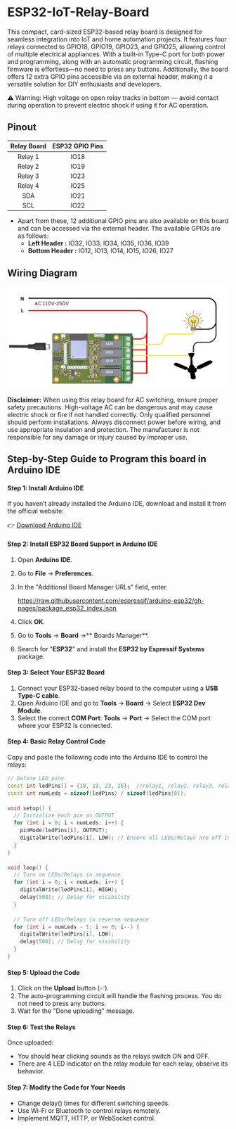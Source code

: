# ESP32-IoT-Relay-Board

This compact, card-sized ESP32-based relay board is designed for seamless integration into IoT and home automation projects. It features four relays connected to GPIO18, GPIO19, GPIO23, and GPIO25, allowing control of multiple electrical appliances. With a built-in Type-C port for both power and programming, along with an automatic programming circuit, flashing firmware is effortless—no need to press any buttons. Additionally, the board offers 12 extra GPIO pins accessible via an external header, making it a versatile solution for DIY enthusiasts and developers.

⚠️ Warning: High voltage on open relay tracks in bottom — avoid contact during operation to prevent electric shock if using it for AC operation.

## Pinout
| Relay Board  | ESP32 GPIO Pins |
|  :---:      |  :---:                |
| Relay 1     | IO18  |
| Relay 2     | IO19  |
| Relay 3     | IO23  |
| Relay 4     | IO25  |
| SDA         | IO21  |
| SCL         | IO22  |

- Apart from these, 12 additional GPIO pins are also available on this board and can be accessed via the external header. The available GPIOs are as follows:
  - **Left Header :** IO32, IO33, IO34, IO35, IO36, IO39
  - **Bottom Header :** IO12, IO13, IO14, IO15, IO26, IO27
 
## Wiring Diagram 

<img src="Wiring_Diagram.png"/>

**Disclaimer:**
When using this relay board for AC switching, ensure proper safety precautions. High-voltage AC can be dangerous and may cause electric shock or fire if not handled correctly. Only qualified personnel should perform installations. Always disconnect power before wiring, and use appropriate insulation and protection. The manufacturer is not responsible for any damage or injury caused by improper use.

## Step-by-Step Guide to Program this board in Arduino IDE

#### **Step 1:**  Install Arduino IDE
If you haven’t already installed the Arduino IDE, download and install it from the official website:

👉 [Download Arduino IDE](https://www.arduino.cc/en/software "Download Arduino IDE")

#### Step 2: Install ESP32 Board Support in Arduino IDE
1. Open **Arduino IDE**.
2. Go to **File** → **Preferences**.
3. In the "Additional Board Manager URLs" field, enter.

    https://raw.githubusercontent.com/espressif/arduino-esp32/gh-pages/package_esp32_index.json
4.  Click **OK**.
5. Go to **Tools** → **Board** →** Boards Manager**.
6. Search for "**ESP32**" and install the **ESP32 by Espressif Systems** package.

#### Step 3: Select Your ESP32 Board
1. Connect your ESP32-based relay board to the computer using a **USB Type-C cable**.
2. Open Arduino IDE and go to **Tools** → **Board** → Select **ESP32 Dev Module**.
3. Select the correct **COM Port**:
**Tools** → **Port** → Select the COM port where your ESP32 is connected.

#### Step 4: Basic Relay Control Code
Copy and paste the following code into the Arduino IDE to control the relays:

```cpp
// Define LED pins
const int ledPins[] = {18, 19, 23, 25};  //relay1, relay2, relay3, relay4
const int numLeds = sizeof(ledPins) / sizeof(ledPins[0]);

void setup() {
  // Initialize each pin as OUTPUT
  for (int i = 0; i < numLeds; i++) {
    pinMode(ledPins[i], OUTPUT);
    digitalWrite(ledPins[i], LOW); // Ensure all LEDs/Relays are off initially
  }
}

void loop() {
  // Turn on LEDs/Relays in sequence
  for (int i = 0; i < numLeds; i++) {
    digitalWrite(ledPins[i], HIGH);
    delay(500); // Delay for visibility
  }

  // Turn off LEDs/Relays in reverse sequence
  for (int i = numLeds - 1; i >= 0; i--) {
    digitalWrite(ledPins[i], LOW);
    delay(500); // Delay for visibility
  }
}
```
#### Step 5: Upload the Code
1. Click on the **Upload** button (✅).
2. The auto-programming circuit will handle the flashing process. You do not need to press any buttons.
3. Wait for the "Done uploading" message.

#### Step 6: Test the Relays
Once uploaded:

- You should hear clicking sounds as the relays switch ON and OFF.
- There are 4 LED indicator on the relay module for each relay, observe its behavior.

#### Step 7: Modify the Code for Your Needs
- Change delay() times for different switching speeds.
- Use Wi-Fi or Bluetooth to control relays remotely.
- Implement MQTT, HTTP, or WebSocket control.
